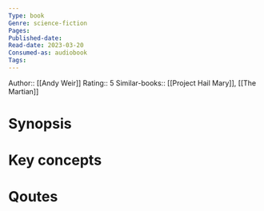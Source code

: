 ```yaml
---
Type: book
Genre: science-fiction
Pages: 
Published-date:
Read-date: 2023-03-20
Consumed-as: audiobook
Tags: 
---
```

Author:: [[Andy Weir]]
Rating:: 5
Similar-books::  [[Project Hail Mary]], [[The Martian]]

# Synopsis


# Key concepts


# Qoutes


